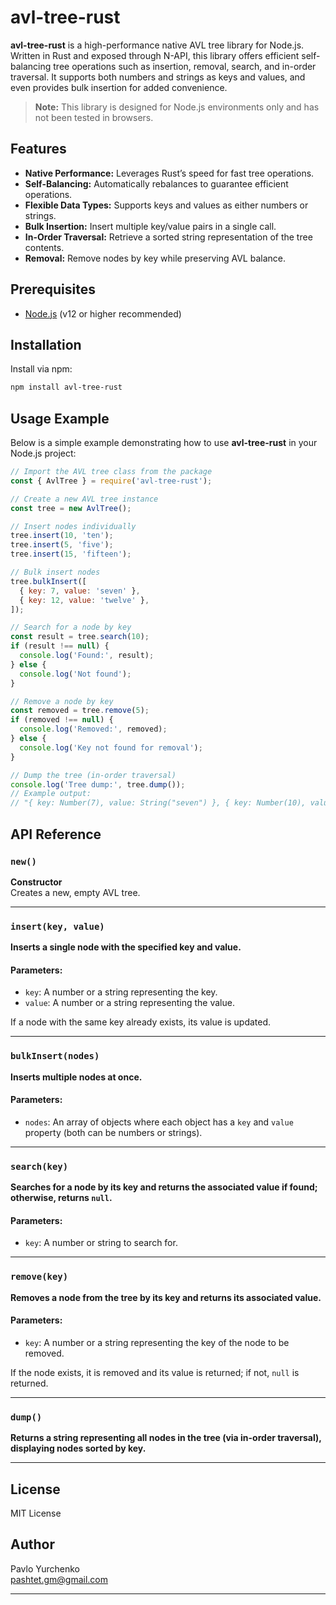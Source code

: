 # avl-tree-rust

**avl-tree-rust** is a high-performance native AVL tree library for Node.js. Written in Rust and exposed through N-API, this library offers efficient self-balancing tree operations such as insertion, removal, search, and in-order traversal. It supports both numbers and strings as keys and values, and even provides bulk insertion for added convenience.

> **Note:** This library is designed for Node.js environments only and has not been tested in browsers.

## Features

- **Native Performance:** Leverages Rust’s speed for fast tree operations.
- **Self-Balancing:** Automatically rebalances to guarantee efficient operations.
- **Flexible Data Types:** Supports keys and values as either numbers or strings.
- **Bulk Insertion:** Insert multiple key/value pairs in a single call.
- **In-Order Traversal:** Retrieve a sorted string representation of the tree contents.
- **Removal:** Remove nodes by key while preserving AVL balance.

## Prerequisites

- [Node.js](https://nodejs.org/) (v12 or higher recommended)

## Installation

Install via npm:

```bash
npm install avl-tree-rust
```

## Usage Example

Below is a simple example demonstrating how to use **avl-tree-rust** in your Node.js project:

```js
// Import the AVL tree class from the package
const { AvlTree } = require('avl-tree-rust');

// Create a new AVL tree instance
const tree = new AvlTree();

// Insert nodes individually
tree.insert(10, 'ten');
tree.insert(5, 'five');
tree.insert(15, 'fifteen');

// Bulk insert nodes
tree.bulkInsert([
  { key: 7, value: 'seven' },
  { key: 12, value: 'twelve' },
]);

// Search for a node by key
const result = tree.search(10);
if (result !== null) {
  console.log('Found:', result);
} else {
  console.log('Not found');
}

// Remove a node by key
const removed = tree.remove(5);
if (removed !== null) {
  console.log('Removed:', removed);
} else {
  console.log('Key not found for removal');
}

// Dump the tree (in-order traversal)
console.log('Tree dump:', tree.dump());
// Example output:
// "{ key: Number(7), value: String("seven") }, { key: Number(10), value: String("ten") }, { key: Number(12), value: String("twelve") }, { key: Number(15), value: String("fifteen") }"
```

## API Reference

### `new()`

**Constructor**  
Creates a new, empty AVL tree.

---

### `insert(key, value)`

**Inserts a single node with the specified key and value.**

#### Parameters:

- `key`: A number or a string representing the key.
- `value`: A number or a string representing the value.

If a node with the same key already exists, its value is updated.

---

### `bulkInsert(nodes)`

**Inserts multiple nodes at once.**

#### Parameters:

- `nodes`: An array of objects where each object has a `key` and `value` property (both can be numbers or strings).

---

### `search(key)`

**Searches for a node by its key and returns the associated value if found; otherwise, returns `null`.**

#### Parameters:

- `key`: A number or string to search for.

---

### `remove(key)`

**Removes a node from the tree by its key and returns its associated value.**

#### Parameters:

- `key`: A number or a string representing the key of the node to be removed.

If the node exists, it is removed and its value is returned; if not, `null` is returned.

---

### `dump()`

**Returns a string representing all nodes in the tree (via in-order traversal), displaying nodes sorted by key.**

---

## License

MIT License

## Author

Pavlo Yurchenko  
[pashtet.gm@gmail.com](mailto:pashtet.gm@gmail.com)

---
